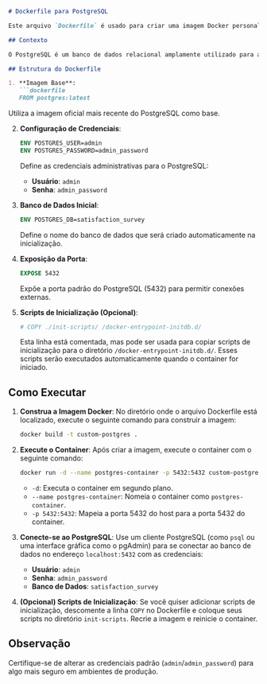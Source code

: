 ```markdown
# Dockerfile para PostgreSQL

Este arquivo `Dockerfile` é usado para criar uma imagem Docker personalizada para o PostgreSQL. Ele configura um ambiente básico para executar o banco de dados PostgreSQL com credenciais administrativas e um banco de dados inicial.

## Contexto

O PostgreSQL é um banco de dados relacional amplamente utilizado para armazenar dados estruturados. Este `Dockerfile` utiliza a imagem oficial mais recente do PostgreSQL e configura um ambiente inicial com um usuário, senha e banco de dados padrão. Além disso, ele permite a execução de scripts de inicialização opcionais para configurar o banco de dados automaticamente.

## Estrutura do Dockerfile

1. **Imagem Base**:
   ```dockerfile
   FROM postgres:latest
   ```
   Utiliza a imagem oficial mais recente do PostgreSQL como base.

2. **Configuração de Credenciais**:
   ```dockerfile
   ENV POSTGRES_USER=admin
   ENV POSTGRES_PASSWORD=admin_password
   ```
   Define as credenciais administrativas para o PostgreSQL:
   - **Usuário**: `admin`
   - **Senha**: `admin_password`

3. **Banco de Dados Inicial**:
   ```dockerfile
   ENV POSTGRES_DB=satisfaction_survey
   ```
   Define o nome do banco de dados que será criado automaticamente na inicialização.

4. **Exposição da Porta**:
   ```dockerfile
   EXPOSE 5432
   ```
   Expõe a porta padrão do PostgreSQL (5432) para permitir conexões externas.

5. **Scripts de Inicialização (Opcional)**:
   ```dockerfile
   # COPY ./init-scripts/ /docker-entrypoint-initdb.d/
   ```
   Esta linha está comentada, mas pode ser usada para copiar scripts de inicialização para o diretório `/docker-entrypoint-initdb.d/`. Esses scripts serão executados automaticamente quando o container for iniciado.

## Como Executar

1. **Construa a Imagem Docker**:
   No diretório onde o arquivo Dockerfile está localizado, execute o seguinte comando para construir a imagem:
   ```bash
   docker build -t custom-postgres .
   ```

2. **Execute o Container**:
   Após criar a imagem, execute o container com o seguinte comando:
   ```bash
   docker run -d --name postgres-container -p 5432:5432 custom-postgres
   ```
   - `-d`: Executa o container em segundo plano.
   - `--name postgres-container`: Nomeia o container como `postgres-container`.
   - `-p 5432:5432`: Mapeia a porta 5432 do host para a porta 5432 do container.

3. **Conecte-se ao PostgreSQL**:
   Use um cliente PostgreSQL (como `psql` ou uma interface gráfica como o pgAdmin) para se conectar ao banco de dados no endereço `localhost:5432` com as credenciais:
   - **Usuário**: `admin`
   - **Senha**: `admin_password`
   - **Banco de Dados**: `satisfaction_survey`

4. **(Opcional) Scripts de Inicialização**:
   Se você quiser adicionar scripts de inicialização, descomente a linha `COPY` no Dockerfile e coloque seus scripts no diretório `init-scripts`. Recrie a imagem e reinicie o container.

## Observação

Certifique-se de alterar as credenciais padrão (`admin`/`admin_password`) para algo mais seguro em ambientes de produção.